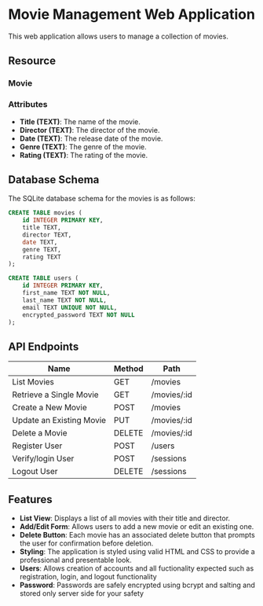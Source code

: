 # Movie Management Web Application

This web application allows users to manage a collection of movies.

## Resource

### Movie

### Attributes

- **Title (TEXT)**: The name of the movie.
- **Director (TEXT)**: The director of the movie.
- **Date (TEXT)**: The release date of the movie.
- **Genre (TEXT)**: The genre of the movie.
- **Rating (TEXT)**: The rating of the movie.

## Database Schema

The SQLite database schema for the movies is as follows:

```sql
CREATE TABLE movies (
    id INTEGER PRIMARY KEY,
    title TEXT,
    director TEXT,
    date TEXT,
    genre TEXT,
    rating TEXT
);
```

```sql
CREATE TABLE users (
    id INTEGER PRIMARY KEY,
    first_name TEXT NOT NULL,
    last_name TEXT NOT NULL,
    email TEXT UNIQUE NOT NULL,
    encrypted_password TEXT NOT NULL
);
```

## API Endpoints

| Name                     | Method | Path        |
| ------------------------ | ------ | ----------- |
| List Movies              | GET    | /movies     |
| Retrieve a Single Movie  | GET    | /movies/:id |
| Create a New Movie       | POST   | /movies     |
| Update an Existing Movie | PUT    | /movies/:id |
| Delete a Movie           | DELETE | /movies/:id |
| Register User            | POST   | /users      |
| Verify/login User        | POST   | /sessions   |
| Logout User              | DELETE | /sessions   |

## Features

- **List View**: Displays a list of all movies with their title and director.
- **Add/Edit Form**: Allows users to add a new movie or edit an existing one.
- **Delete Button**: Each movie has an associated delete button that prompts the user for confirmation before deletion.
- **Styling**: The application is styled using valid HTML and CSS to provide a professional and presentable look.
- **Users**: Allows creation of accounts and all fuctionality expected such as registration, login, and logout functionality
- **Password**: Passwords are safely encrypted using bcrypt and salting and stored only server side for your safety
